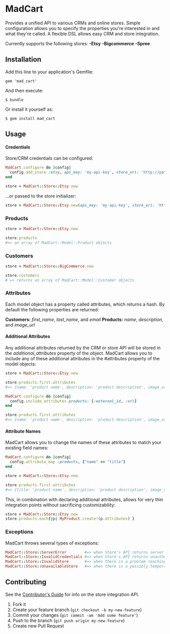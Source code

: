 # MadCart

Provides a unified API to various CRMs and online stores.
Simple configuration allows you to specify the properties you're interested in and what they're called.
A flexible DSL allows easy CRM and store integration.

Currently supports the following stores:
**-Etsy**
**-Bigcommerce**
**-Spree**

## Installation

Add this line to your application's Gemfile:

    gem 'mad_cart'

And then execute:

    $ bundle

Or install it yourself as:

    $ gem install mad_cart

## Usage

#### Credentials

Store/CRM credentials can be configured:

```ruby
MadCart.configure do |config|
  config.add_store :etsy, api_key: 'my-api-key', store_url: 'http://path.to/store'
end

store = MadCart::Store::Etsy.new
```
...or passed to the store initializer:

```ruby
store = MadCart::Store::Etsy.new(api_key: 'my-api-key', store_url: 'http://path.to/store')
```

### Products

```ruby
store = MadCart::Store::Etsy.new

store.products
#=> an array of MadCart::Model::Product objects
```

### Customers
```ruby
store = MadCart::Store::BigCommerce.new

store.customers
# => returns an array of MadCart::Model::Customer objects
```

### Attributes

Each model object has a property called attributes, which returns a hash. By default the following properties are returned:

**Customers:** *first_name*, *last_name*, and *email*
**Products:** *name*, *description*, and *image_url*

#### Additional Attributes

Any additional attributes returned by the CRM or store API will be stored in the *additional_attributes* property of the object.
MadCart allows you to include any of these additional attributes in the #attributes property of the model objects:

```ruby
store = MadCart::Store::Etsy.new

store.products.first.attributes
#=> {name: 'product name', description: 'product description', image_url 'http://path.to/image'}

MadCart.configure do |config|
  config.include_attributes products: [:external_id, :url]
end

store.products.first.attributes
#=> {name: 'product name', description: 'product description', image_url 'http://path.to/image', external_id: 42, url: 'http://path.to/store/products/42'}
```

#### Attribute Names

MadCart allows you to change the names of these attributes to match your existing field names:

```ruby
MadCart.configure do |config|
  config.attribute_map :products, {"name" => "title"}
end

store = MadCart::Store::Etsy.new

store.products.first.attributes
#=> {title: 'product name', description: 'product description', image_url 'http://path.to/image'}
```

This, in combination with declaring additional attributes, allows for very thin integration points without sacrificing customizability:

```ruby
store = MadCart::Store::Etsy.new
store.products.each{|p| MyProduct.create!(p.attributes) }
```

### Exceptions

MadCart throws several types of exceptions:

```ruby
MadCart::Store::ServerError        #=> when Store's API returns server error response (status code: 500).
MadCart::Store::InvalidCredentials #=> when Store's API returns unauthorized response (status code: 401).
MadCart::Store::InvalidStore       #=> when there is a problem reaching the Store's API.
MadCart::Store::UnavailableStore   #=> when there is a possibly temporary problem with the connection to the Store's API.
```

## Contributing

See the [Contributor's Guide](https://github.com/madmimi/mad_cart/wiki/Contributor's-Guide) for info on the store integration API.

1. Fork it
2. Create your feature branch (`git checkout -b my-new-feature`)
3. Commit your changes (`git commit -am 'Add some feature'`)
4. Push to the branch (`git push origin my-new-feature`)
5. Create new Pull Request
